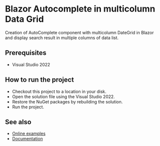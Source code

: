 # Blazor Autocomplete in multicolumn Data Grid

Creation of AutoComplete component with multicolumn DateGrid in Blazor and display search result in multiple columns of data list.

## Prerequisites

* Visual Studio 2022

## How to run the project

* Checkout this project to a location in your disk.
* Open the solution file using the Visual Studio 2022.
* Restore the NuGet packages by rebuilding the solution.
* Run the project.

## See also

* [Online examples](https://blazor.syncfusion.com)
* [Documentation](https://blazor.syncfusion.com/documentation/introduction/)
